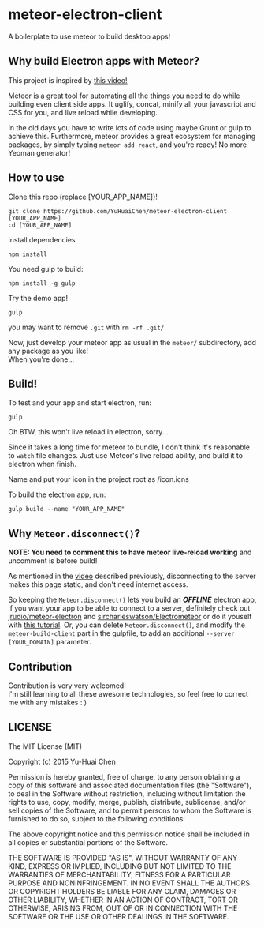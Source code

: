 # meteor-electron-client
A boilerplate to use meteor to build desktop apps!

## Why build Electron apps with Meteor?

This project is inspired by [this video!](https://youtu.be/Xgb9NTxPqVY)

Meteor is a great tool for automating all the things you need to do
while building even client side apps. It uglify, concat, minify all
your javascript and CSS for you, and live reload while developing.

In the old days you have to write lots of code using maybe Grunt or
gulp to achieve this. Furthermore, meteor provides a great ecosystem
for managing packages, by simply typing `meteor add react`, and
you're ready! No more Yeoman generator!


## How to use

Clone this repo (replace [YOUR_APP_NAME])!

```
git clone https://github.com/YuHuaiChen/meteor-electron-client [YOUR_APP_NAME]
cd [YOUR_APP_NAME]
```

install dependencies

```
npm install
```

You need gulp to build:

```
npm install -g gulp
```

Try the demo app!

```
gulp
```

you may want to remove `.git` with `rm -rf .git/`  

Now, just develop your meteor app as usual in the `meteor/` subdirectory, add any package as you like!  
When you're done...

## Build!

To test and your app and start electron, run:

```
gulp
```

Oh BTW, this won't live reload in electron, sorry...

Since it takes a long time for meteor to bundle, I don't think it's reasonable to `watch` file changes.
Just use Meteor's live reload ability, and build it to electron when finish.

Name and put your icon in the project root as /icon.icns

To build the electron app, run:

```
gulp build --name "YOUR_APP_NAME"
```


## Why `Meteor.disconnect()`?

**NOTE: You need to comment this to have meteor live-reload working**
and uncomment is before build!

As mentioned in the [video](https://youtu.be/Xgb9NTxPqVY) described
previously, disconnecting to the server makes this page static, and
don't need internet access.

So keeping the `Meteor.disconnect()` lets you build an ***OFFLINE***
electron app, if you want your app to be able to connect to a server,
definitely check out
[jrudio/meteor-electron](https://github.com/jrudio/meteor-electron)
and [sircharleswatson/Electrometeor](https://github.com/sircharleswatson/Electrometeor)
or do it youself with [this tutorial](https://medium.com/@guidouil/cross-platform-desktop-apps-with-meteor-and-electron-5355eb9e351).
Or, you can delete `Meteor.disconnect()`, and modify the
`meteor-build-client` part in the gulpfile, to add an additional
`--server [YOUR_DOMAIN]` parameter.

## Contribution

Contribution is very very welcomed!  
I'm still learning to all these awesome technologies, so feel free to
correct me with any mistakes : )

## LICENSE
The MIT License (MIT)

Copyright (c) 2015 Yu-Huai Chen

Permission is hereby granted, free of charge, to any person obtaining a copy
of this software and associated documentation files (the "Software"), to deal
in the Software without restriction, including without limitation the rights
to use, copy, modify, merge, publish, distribute, sublicense, and/or sell
copies of the Software, and to permit persons to whom the Software is
furnished to do so, subject to the following conditions:

The above copyright notice and this permission notice shall be included in all
copies or substantial portions of the Software.

THE SOFTWARE IS PROVIDED "AS IS", WITHOUT WARRANTY OF ANY KIND, EXPRESS OR
IMPLIED, INCLUDING BUT NOT LIMITED TO THE WARRANTIES OF MERCHANTABILITY,
FITNESS FOR A PARTICULAR PURPOSE AND NONINFRINGEMENT. IN NO EVENT SHALL THE
AUTHORS OR COPYRIGHT HOLDERS BE LIABLE FOR ANY CLAIM, DAMAGES OR OTHER
LIABILITY, WHETHER IN AN ACTION OF CONTRACT, TORT OR OTHERWISE, ARISING FROM,
OUT OF OR IN CONNECTION WITH THE SOFTWARE OR THE USE OR OTHER DEALINGS IN THE
SOFTWARE.
